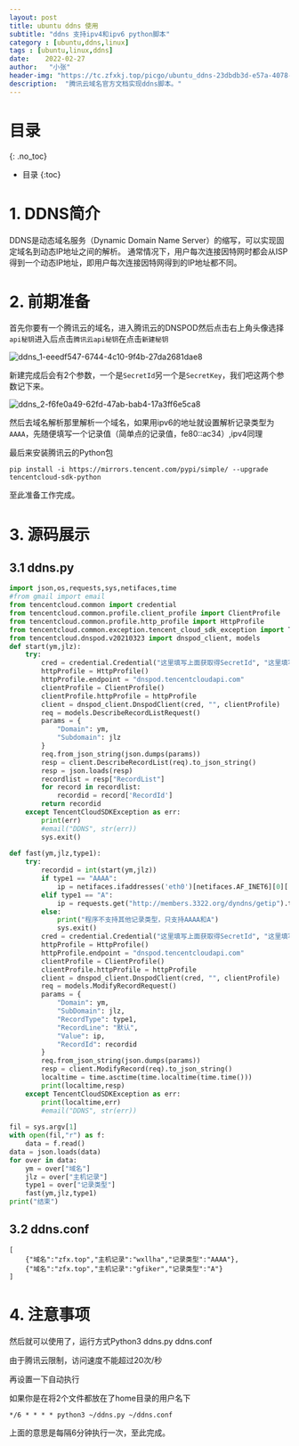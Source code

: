 ```yaml
---
layout: post
title: ubuntu ddns 使用
subtitle: "ddns 支持ipv4和ipv6 python脚本"
category : [ubuntu,ddns,linux]
tags : [ubuntu,linux,ddns]
date:    2022-02-27
author:   "小张"
header-img: "https://tc.zfxkj.top/picgo/ubuntu_ddns-23dbdb3d-e57a-4078-893d-fc54f5d9a3f5.png"
description:  "腾讯云域名官方文档实现ddns脚本。"
---
```


# 目录
{: .no_toc}

* 目录
{:toc}


# 1. DDNS简介

DDNS是动态域名服务（Dynamic Domain Name Server）的缩写，可以实现固定域名到动态IP地址之间的解析。 通常情况下，用户每次连接因特网时都会从ISP得到一个动态IP地址，即用户每次连接因特网得到的IP地址都不同。

# 2. 前期准备

首先你要有一个腾讯云的域名，进入腾讯云的DNSPOD然后点击右上角头像选择`api秘钥`进入后点击`腾讯云api秘钥`在点击`新建秘钥`

![ddns_1-eeedf547-6744-4c10-9f4b-27da2681dae8](https://tc.zfxkj.top/picgo/ddns_1-eeedf547-6744-4c10-9f4b-27da2681dae8.png)


新建完成后会有2个参数，一个是`SecretId`另一个是`SecretKey`，我们吧这两个参数记下来。

![ddns_2-f6fe0a49-62fd-47ab-bab4-17a3ff6e5ca8](https://tc.zfxkj.top/picgo/ddns_2-f6fe0a49-62fd-47ab-bab4-17a3ff6e5ca8.png)


然后去域名解析那里解析一个域名，如果用ipv6的地址就设置解析记录类型为`AAAA`，先随便填写一个记录值（简单点的记录值，fe80::ac34）,ipv4同理

最后来安装腾讯云的Python包

```shell
pip install -i https://mirrors.tencent.com/pypi/simple/ --upgrade tencentcloud-sdk-python
```

至此准备工作完成。

# 3. 源码展示

## 3.1 ddns.py

```python
import json,os,requests,sys,netifaces,time
#from gmail import email
from tencentcloud.common import credential
from tencentcloud.common.profile.client_profile import ClientProfile
from tencentcloud.common.profile.http_profile import HttpProfile
from tencentcloud.common.exception.tencent_cloud_sdk_exception import TencentCloudSDKException
from tencentcloud.dnspod.v20210323 import dnspod_client, models
def start(ym,jlz):
    try:
        cred = credential.Credential("这里填写上面获取得SecretId", "这里填写SecretKey")
        httpProfile = HttpProfile()
        httpProfile.endpoint = "dnspod.tencentcloudapi.com"
        clientProfile = ClientProfile()
        clientProfile.httpProfile = httpProfile
        client = dnspod_client.DnspodClient(cred, "", clientProfile)
        req = models.DescribeRecordListRequest()
        params = {
            "Domain": ym,
            "Subdomain": jlz
        }
        req.from_json_string(json.dumps(params))
        resp = client.DescribeRecordList(req).to_json_string()
        resp = json.loads(resp)
        recordlist = resp["RecordList"]
        for record in recordlist:
            recordid = record['RecordId']
        return recordid
    except TencentCloudSDKException as err:
        print(err)
        #email("DDNS", str(err))
        sys.exit()
 
def fast(ym,jlz,type1):
    try:
        recordid = int(start(ym,jlz))
        if type1 == "AAAA":
            ip = netifaces.ifaddresses('eth0')[netifaces.AF_INET6][0]['addr'].replace("%eth0","")
        elif type1 == "A":
            ip = requests.get("http://members.3322.org/dyndns/getip").text
        else:
            print("程序不支持其他记录类型，只支持AAAA和A")
            sys.exit()
        cred = credential.Credential("这里填写上面获取得SecretId", "这里填写SecretKey")
        httpProfile = HttpProfile()
        httpProfile.endpoint = "dnspod.tencentcloudapi.com"
        clientProfile = ClientProfile()
        clientProfile.httpProfile = httpProfile
        client = dnspod_client.DnspodClient(cred, "", clientProfile)
        req = models.ModifyRecordRequest()
        params = {
            "Domain": ym,
            "SubDomain": jlz,
            "RecordType": type1,
            "RecordLine": "默认",
            "Value": ip,
            "RecordId": recordid
        }
        req.from_json_string(json.dumps(params))
        resp = client.ModifyRecord(req).to_json_string()
        localtime = time.asctime(time.localtime(time.time()))
        print(localtime,resp)
    except TencentCloudSDKException as err:
        print(localtime,err)
        #email("DDNS", str(err))
 
fil = sys.argv[1]
with open(fil,"r") as f:
    data = f.read()
data = json.loads(data)
for over in data:
    ym = over["域名"]
    jlz = over["主机记录"]
    type1 = over["记录类型"]
    fast(ym,jlz,type1)
print("结束")
```

## 3.2 ddns.conf

```text
[
    {"域名":"zfx.top","主机记录":"wxllha","记录类型":"AAAA"},
    {"域名":"zfx.top","主机记录":"gfiker","记录类型":"A"}
]
```



# 4. 注意事项

然后就可以使用了，运行方式Python3 ddns.py ddns.conf

由于腾讯云限制，访问速度不能超过20次/秒

再设置一下自动执行

如果你是在将2个文件都放在了home目录的用户名下

```text
*/6 * * * * python3 ~/ddns.py ~/ddns.conf
```

上面的意思是每隔6分钟执行一次，至此完成。
